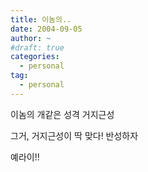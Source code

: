 ```yaml
---
title: 이놈의..
date: 2004-09-05
author: ~
#draft: true
categories:
  - personal
tag:
  - personal
---
```




이놈의
개같은 성격
거지근성

그거, 거지근성이 딱 맞다!
반성하자

예라이!!


 







